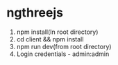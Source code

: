 # ngthreejs
1. npm install(In root directory)
2. cd client && npm install
3. npm run dev(from root directory)
4. Login credentials - admin:admin
